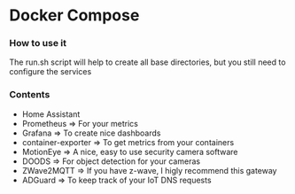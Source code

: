 # Docker Compose
### How to use it
The run.sh script will help to create all base directories, but you still need to configure the services

### Contents
* Home Assistant
* Prometheus => For your metrics
* Grafana => To create nice dashboards
* container-exporter => To get metrics from your containers
* MotionEye => A nice, easy to use security camera software
* DOODS => For object detection for your cameras
* ZWave2MQTT => If you have z-wave, I higly recommend this gateway
* ADGuard => To keep track of your IoT DNS requests
